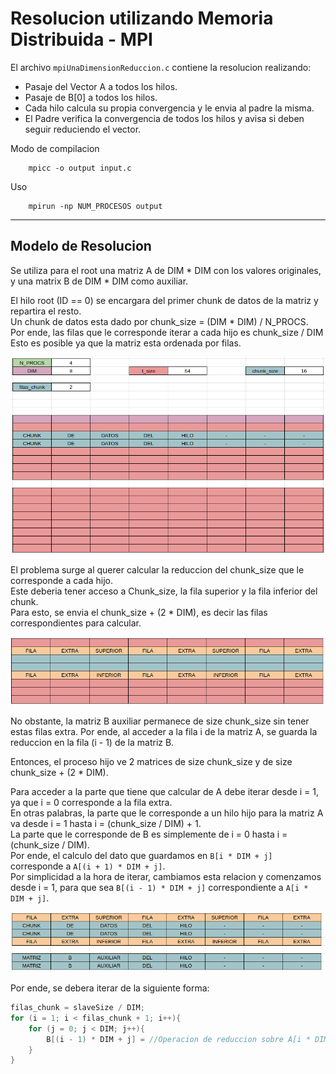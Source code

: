 # Resolucion utilizando Memoria Distribuida - MPI

El archivo `mpiUnaDimensionReduccion.c` contiene la resolucion realizando:
* Pasaje del Vector A a todos los hilos.
* Pasaje de B[0] a todos los hilos.
* Cada hilo calcula su propia convergencia y le envia al padre la misma.
* El Padre verifica la convergencia de todos los hilos y avisa si deben seguir reduciendo el vector.

Modo de compilacion
```
    mpicc -o output input.c
```

Uso
```
    mpirun -np NUM_PROCESOS output
```

---

## Modelo de Resolucion

Se utiliza para el root una matriz A de DIM * DIM con los valores originales, y una matrix B de DIM * DIM como auxiliar.

El hilo root (ID == 0) se encargara del primer chunk de datos de la matriz y repartira el resto. <br>
Un chunk de datos esta dado por chunk_size = (DIM * DIM) / N_PROCS. <br>
Por ende, las filas que le corresponde iterar a cada hijo es chunk_size / DIM <br>
Esto es posible ya que la matriz esta ordenada por filas. <br>

![picture 3](../images/384fa5909d1521982d34d1d5f79315c1313f36edf9f405887bf2abcac5830e90.png)  


El problema surge al querer calcular la reduccion del chunk_size que le corresponde a cada hijo. <br>
Este deberia tener acceso a Chunk_size, la fila superior y la fila inferior del chunk. <br>
Para esto, se envia el chunk_size + (2 * DIM), es decir las filas correspondientes para calcular. <br>

![picture 2](../images/bfb345207cc757c56d1790e7c374e7946955228152d12673858c6b8e597d9c41.png)  

No obstante, la matriz B auxiliar permanece de size chunk_size sin tener estas filas extra. Por ende, al acceder a la fila i de la matriz A, se guarda la reduccion en la fila (i - 1) de la matriz B. <br>

Entonces, el proceso hijo ve 2 matrices de size chunk_size y de size chunk_size + (2 * DIM). <br>

Para acceder a la parte que tiene que calcular de A debe iterar desde i = 1, ya que i = 0 corresponde a la fila extra. <br>
En otras palabras, la parte que le corresponde a un hilo hijo para la matriz A va desde i = 1 hasta i = (chunk_size / DIM) + 1. <br>
La parte que le corresponde de B es simplemente de i = 0 hasta i = (chunk_size / DIM). <br>
Por ende, el calculo del dato que guardamos en `B[i * DIM + j]` corresponde a `A[(i + 1) * DIM + j]`. <br>
Por simplicidad a la hora de iterar, cambiamos esta relacion y comenzamos desde i = 1, para que sea `B[(i - 1) * DIM + j]` correspondiente a `A[i * DIM + j]`. <br>

![picture 4](../images/f9c38c77e3298e2a3ad6ab1234b26e6825a58f6166c1052812c529204fb964c1.png)  


Por ende, se debera iterar de la siguiente forma:
```c
filas_chunk = slaveSize / DIM;
for (i = 1; i < filas_chunk + 1; i++){
    for (j = 0; j < DIM; j++){
        B[(i - 1) * DIM + j] = //Operacion de reduccion sobre A[i * DIM + j];
    }
}
```